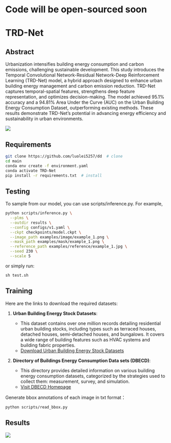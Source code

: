 # Code will be open-sourced soon

# TRD-Net

## Abstract
Urbanization intensifies building energy consumption and carbon emissions, challenging
sustainable development. This study introduces the Temporal Convolutional
Network-Residual Network-Deep Reinforcement Learning (TRD-Net) model, a hybrid
approach designed to enhance urban building energy management and carbon emission
reduction. TRD-Net captures temporal-spatial features, strengthens deep feature
representation, and optimizes decision-making. The model achieved 95.1% accuracy and
a 94.81% Area Under the Curve (AUC) on the Urban Building Energy Consumption
Dataset, outperforming existing methods. These results demonstrate TRD-Net’s
potential in advancing energy efficiency and sustainability in urban environments.

![](https://github.com/luolei5257/dd/blob/main/figure/over1131.jpg)

## Requirements

```bash
git clone https://github.com/luolei5257/dd  # clone
cd main
conda env create -f environment.yaml
conda activate TRD-Net
pip install -r requirements.txt  # install
```
## Testing

To sample from our model, you can use scripts/inference.py. For example,
```bash
python scripts/inference.py \
  --plms \
  --outdir results \
  --config configs/v1.yaml \
  --ckpt checkpoints/model.ckpt \
  --image_path examples/image/example_1.png \
  --mask_path examples/mask/example_1.png \
  --reference_path examples/reference/example_1.jpg \
  --seed 230 \
  --scale 5
```

or simply run:
```
sh test.sh
```

## Training
Here are the links to download the required datasets:

1. **Urban Building Energy Stock Datasets**:
   - This dataset contains over one million records detailing residential urban building stocks, including types such as terraced houses, detached houses, semi-detached houses, and bungalows. It covers a wide range of building features such as HVAC systems and building fabric properties.
   - [Download Urban Building Energy Stock Datasets](https://data.mendeley.com/datasets/m6vv9k9gcd/1)

2. **Directory of Buildings Energy Consumption Data sets (DBECD)**:
   - This directory provides detailed information on various building energy consumption datasets, categorized by the strategies used to collect them: measurement, survey, and simulation.
   - [Visit DBECD Homepage](https://tokhub.github.io/dbecd/)

Generate bbox annotations of each image in txt format：
```
python scripts/read_bbox.py
```

## Results

![](https://github.com/luolei5257/dd/blob/main/figure/table.jpg)
